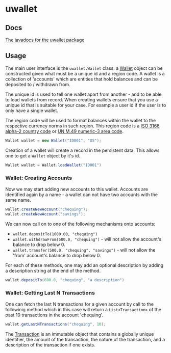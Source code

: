 # uwallet

## Docs
[The javadocs for the uwallet package](http://htmlpreview.github.io/?https://github.com/zdalih/uwallet/blob/master/javadoc/uwallet/Wallet.html)

## Usage

The main user interface is the ```uwallet.Wallet``` class. a [Wallet](https://htmlpreview.github.io/?https://raw.githubusercontent.com/zdalih/uwallet/master/javadoc/uwallet/Wallet.html) object can be constructed given what must be a unique id and a region code. A wallet is a collection of 'accounts' which are entities that hold balances and can be deposited to / withdrawn from.

The unique id is used to tell one wallet apart from another - and to be able to load wallets from record. When creating wallets ensure that you use a unique id that is suitable for your case. For example a user id if the user is to only have a single wallet.

The region code will be used to format balances within the wallet to the respective currency norms in such region. This region code is a [ISO 3166 alpha-2 country code](https://en.wikipedia.org/wiki/ISO_3166-1_alpha-2) or [UN M.49 numeric-3 area code](https://en.wikipedia.org/wiki/UN_M.49).

```java
Wallet wallet = new Wallet("ID001", "US");
```
Creation of a wallet will create a record in the persistent data. This allows one to get a ```Wallet``` object by it's id.

```java
Wallet wallet = Wallet.loadWallet("ID001")
```

### Wallet: Creating Accounts
Now we may start adding new accounts to this wallet. Accounts are identified again by a name -  a wallet can not have two accounts with the same name. 

```java
wallet.createNewAccount("chequing");
wallet.createNewAccount("savings");
```

We can now call on to one of the following mechanisms onto accounts:
* ``` wallet.depositTo(1000.00, "chequing") ```
* ``` wallet.withdrawFrom(500.0, "chequing") ``` - will not allow the account's balance to drop below 0.
* ``` wallet.transfer(500.0, "chequing", "savings") ```  - will not allow the 'from' account's balance to drop below 0.

For each of these methods, one may add an optional description by adding a description string at the end of the method.


```java
wallet.depositTo(600.0, "chequing", "a description")
```
### Wallet: Getting Last N Transactions

One can fetch the last N transactions for a given account by call to the followinig method which in this case will return a ```List<Transaction>``` of the past 10 transactions in the account 'chequing'.

```java
wallet.getLastNTransactions("chequing", 10);
```

The [Transaction](https://htmlpreview.github.io/?https://raw.githubusercontent.com/zdalih/uwallet/master/javadoc/uwallet/Transaction.html) is an immutable object that contains a globally unique identifier, the amount of the transaction, the nature of the transaction, and a description of the transaction if one exists.
